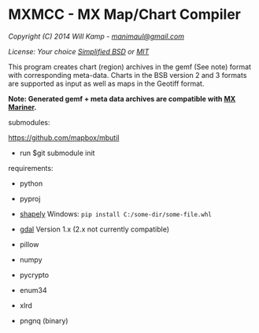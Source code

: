 MXMCC - MX Map/Chart Compiler
===

*Copyright (C) 2014 Will Kamp - manimaul@gmail.com*

*License: Your choice [Simplified BSD](http://opensource.org/licenses/BSD-3-Clause) or [MIT](http://opensource.org/licenses/mit-license.html)*

This program creates chart (region) archives in the gemf (See note) format with corresponding meta-data.
Charts in the BSB version 2 and 3 formats are supported as input as well as maps in the Geotiff format.

**Note: Generated gemf + meta data archives are compatible with [MX Mariner](http://mxmariner.com/).**

submodules:

https://github.com/mapbox/mbutil

* run $git submodule init

requirements:

* python

* pyproj

* [shapely](http://www.lfd.uci.edu/~gohlke/pythonlibs/#shapely)
Windows: `pip install C:/some-dir/some-file.whl`

* [gdal](http://www.lfd.uci.edu/~gohlke/pythonlibs/#gdal)
Version 1.x (2.x not currently compatible)

* pillow

* numpy

* pycrypto

* enum34

* xlrd

* pngnq (binary)


